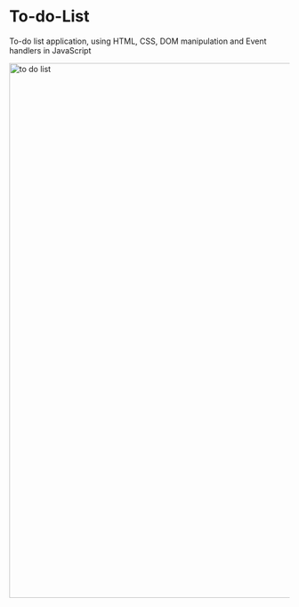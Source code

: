 # To-do-List
To-do list application, using HTML, CSS, DOM manipulation and Event handlers in JavaScript

<img width="960" alt="to do list" src="https://user-images.githubusercontent.com/31374652/50725764-54692480-110b-11e9-9de3-ef042f060623.png">
